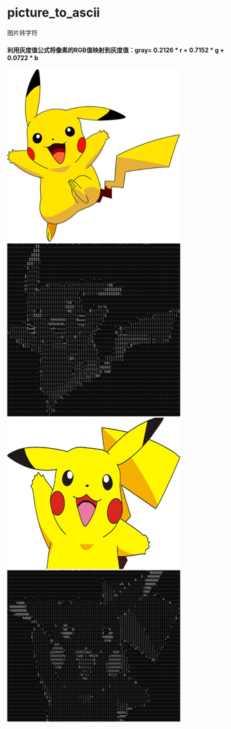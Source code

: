 # picture_to_ascii  
图片转字符  
#### 利用灰度值公式将像素的RGB值映射到灰度值：gray= 0.2126 * r + 0.7152 * g + 0.0722 * b  
<img src="https://github.com/nakuYK/picture_to_ascii/blob/master/picture.jpg" width="400" height="400"/><img src="https://github.com/nakuYK/picture_to_ascii/blob/master/1.png" width="400" height="400"/>
<img src="https://github.com/nakuYK/picture_to_ascii/blob/master/picture3.jpg" width="400" height="350"/><img src="https://github.com/nakuYK/picture_to_ascii/blob/master/3.png" width="400" height="350"/>
